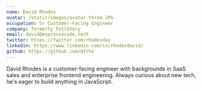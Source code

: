 ```yaml
---
name: David Rhodes
avatar: /static/images/avatar-three.JPG
occupation: Sr Customer-Facing Engineer
company: formerly FullStory
email: david@espressocode.tech
twitter: https://twitter.com/rhodesdav
linkedin: https://www.linkedin.com/in/rhodesdavid/
github: https://github.com/dfrho
---
```


David Rhodes is a customer-facing engineer with backgrounds in SaaS sales and enterprise frontend engineering. Always curious about new tech, he's eager to build anything in JavaScript.

